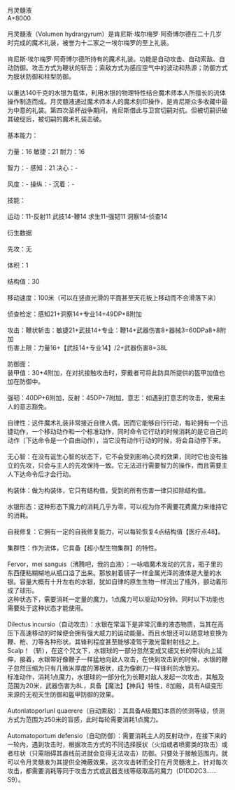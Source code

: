 <title>月灵髓液</title>
<meta name="GENERATOR" content="WinCHM">
<meta http-equiv="Content-Type" content="text/html; charset=gb2312">
<br>月灵髓液
<br>A+8000
<br>
<br>月灵髓液（Volumen hydrargyrum）是肯尼斯·埃尔梅罗·阿奇博尔德在二十几岁时完成的魔术礼装，被誉为十二家之一埃尔梅罗的至上礼装。
<br>
<br>肯尼斯·埃尔梅罗·阿奇博尔德所持有的魔术礼装。功能是自动攻击、自动索敌、自动防御。攻击方式为鞭状的斩击；索敌方式为感应空气中的波动和热源；防御方式为膜状防御和柱型防御。
<br>
<br>以重达140千克的水银为载体，利用水银的物理特性结合魔术师本人所擅长的流体操作制造而成。月灵髓液通过魔术师本人的魔术刻印操作，是肯尼斯众多收藏中最为中意的礼装。第四次圣杯战争期间，肯尼斯借此与卫宫切嗣对抗。但被切嗣识破其破绽后，被切嗣的魔术礼装击破。
<br>
<br>基本能力：
<br>
<br>力量：16 敏捷：21 耐力：16
<br>
<br>智力：-  感知：21 决心：-
<br>
<br>风度：-  操纵：-  沉着：-
<br>
<br>技能：
<br>
<br>运动：11-反射11 武技14-鞭14 求生11-强韧11 洞察14-侦查14
<br>
<br>衍生数据
<br>
<br>先攻：无
<br>
<br>体积：1
<br>
<br>结构值：30
<br>
<br>移动速度：100米（可以在竖直光滑的平面甚至天花板上移动而不会滑落下来）
<br>
<br>侦查检定：感知21+洞察14+专业14=49DP+8附加
<br>
<br>攻击：鞭状斩击：敏捷21+武技14+专业：鞭14+武器伤害8+器械3=60DPa8+8附加
<br>伤害上限：力量16+【武技14+专业14】/2+武器伤害8=38L
<br>
<br>防御面：
<br>装甲值：30+4附加，在对抗接触攻击时，穿戴者可将此防具所提供的盔甲加值也加在防御中。
<br>
<br>强韧：40DP+6附加，反射：45DP+7附加，意志：如遇到打意志的攻击，使用主人的意志豁免。
<br>
<br>自律性：这件魔术礼装非常接近自律人偶，因而它能够自行行动，每轮拥有一个迅捷动作，一个移动动作和一个标准动作，同时命令它行动的时候消耗的是它自己的动作（下达命令是一个自由动作），当它没有动作行动的时候，将会自动停下来。
<br>
<br>无心智：在没有诞生心智的状态下，它不会受到影响心灵的效果，同时它也没有独立的先攻，只会与主人的先攻保持一致。它无法进行需要智力的操作，而且需要主人下达命令后才会行动。
<br>
<br>构装体：做为构装体，它只有结构值，受到的所有伤害一律只扣除结构值。
<br>
<br>水银形态：这种形态下魔力的消耗几乎为零，可以视为你不需要花费魔力来维持它的消耗。
<br>
<br>自我修复：它拥有一定的自我修复能力，可以每轮恢复4点结构值【医疗点48】。
<br>
<br>集群性：作为流体，它具备【超小型生物集群】的特性。
<br>
<br>Fervor，mei sanguis（沸腾吧，我的血液）：一咏唱魔术发动的咒言，瓶子里的东西便粘糊糊地从瓶口溢了出来。那放射着镜子一样金属光泽的液体是大量的水银。容量大概有十升左右的水银，犹如自律的原生生物一样流出了瓶外，颤动着形成了球形。
<br>这种状态下，需要消耗一定量的魔力，1点魔力可以驱动10分钟。同时以下功能也需要处于这种状态才能使用。
<br>
<br>Dilectus incursio（自动攻击）：水银在常温下是非常沉重的液态物质，当其在高压下高速移动的时候便会拥有强大威力的运动能量。而且水银还可以随意地变换为鞭、枪、刀等各种形状。其锋利程度甚至能够凌驾于激光雷射射线之上。
<br>Scalp！（斩），在这个咒文下，水银球的一部分忽然变成又细又长的带状向上延伸，接着，水银带好像鞭子一样猛地向敌人攻击，在快到攻击到的时候，水银的鞭子忽然压缩为只有几微米厚度的薄板状，成为像剃刀一样锋利的水银刃。
<br>标准动作，消耗1点魔力，水银球的一部分化为长鞭对敌人发起一次攻击，其触及范围为20米，武器伤害为8L，具备【魔法】【神兵】特性，8加骰，具有A级变形来源的无视天生防御和盔甲防御的效果。
<br>
<br>AutonlatoporIunl quaerere（自动索敌）：其具备A级魔幻本质的侦测等级，侦测方式为范围为250米的盲感，此时每轮需要消耗1点魔力。
<br>
<br>Automatoportum defensio（自动防御）：需要消耗主人的反射动作，在接下来的一轮内，遇到攻击时，根据攻击方式的不同选择膜状（火焰或者喷雾类的攻击）或者柱状（只需阻碍其直线前进就会变得无法攻击）防御。只要处于接触范围内，就可以令月灵髓液为其提供全掩蔽效果，这次攻击转而全打在月灵髓液上，针对每次攻击，都需要消耗等同于攻击方式或武器支线等级取高的魔力（D1DD2C3……S9）。
<br>